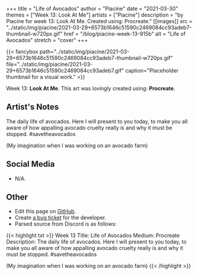 +++
title =       "Life of Avocados"
author =      "Piacine"
date =        "2021-03-30"
themes =      ["Week 13: Look At Me"]
artists =     ["Piacine"]
description = "by Piacine for week 13: Look At Me. Created using: Procreate."
[[images]]
              src = "../static/img/piacine/2021-03-29+6573b1646c51590c2469084cc93adeb7-thumbnail-w720px.gif"
              href = "/blog/piacine-week-13-915b"
              alt = "Life of Avocados"
              stretch = "cover"
+++


{{< fancybox path="../static/img/piacine/2021-03-29+6573b1646c51590c2469084cc93adeb7-thumbnail-w720px.gif" file="../static/img/piacine/2021-03-29+6573b1646c51590c2469084cc93adeb7.gif" caption="Placeholder thumbnail for a visual work." >}}


Week 13: **Look At Me**. This art was lovingly created using: **Procreate**.

## Artist's Notes

The daily life of avocados. Here I will present to you today, to make you all aware of how appalling avocado cruelty really is and why it must be stopped. #savetheavocados 

(My imagination when I was working on an avocado farm)

## Social Media

- N/A.

## Other

- Edit this page on [GitHub](https://github.com/teaminkling/web-refresh/edit/main/content/blog/piacine-week-13-915b.md).
- Create [a bug ticket](https://github.com/teaminkling/web-refresh/issues/new?assignees=&labels=bug&template=problem-report.md&title=) for the developer.
- Parsed source from Discord is as follows:

{{< highlight txt >}}
Week 13
Title: Life of Avocados
Medium: Procreate
Description: The daily life of avocados. Here I will present to you today, to make you all aware of how appalling avocado cruelty really is and why it must be stopped. #savetheavocados 

(My imagination when I was working on an avocado farm)
{{< /highlight >}}